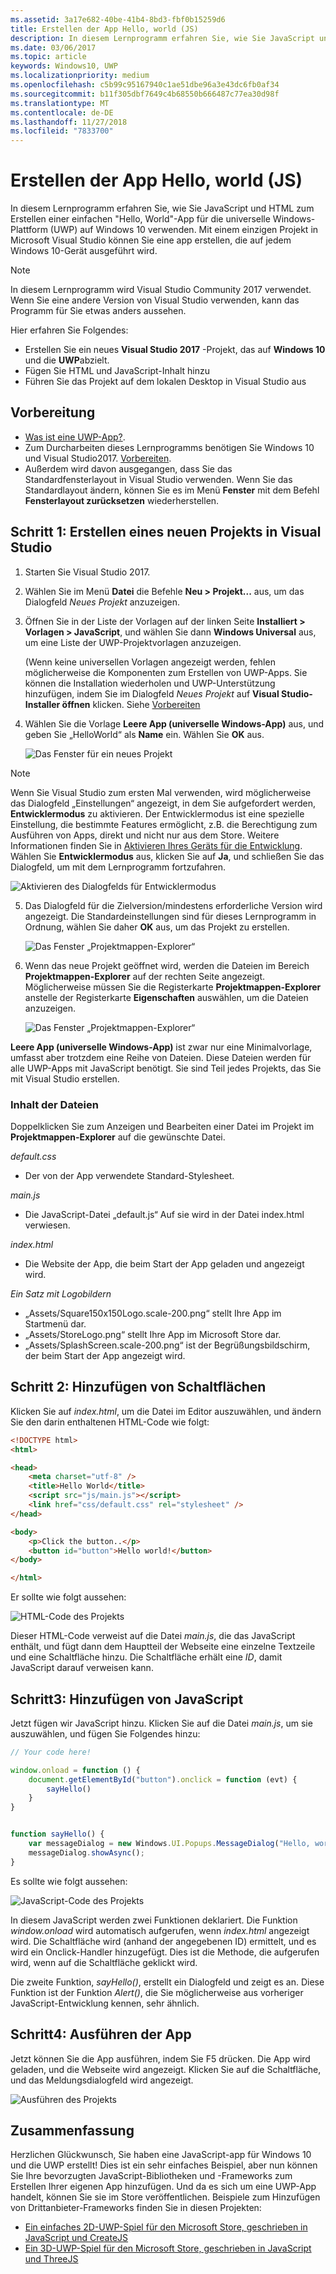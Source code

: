 ```yaml
---
ms.assetid: 3a17e682-40be-41b4-8bd3-fbf0b15259d6
title: Erstellen der App Hello, world (JS)
description: In diesem Lernprogramm erfahren Sie, wie Sie JavaScript und HTML zum Erstellen einer einfachen & \#0034; Hello, World & \#0034; App, die die universelle Windows-Plattform (UWP) auf Windows 10 ausgerichtet ist.
ms.date: 03/06/2017
ms.topic: article
keywords: Windows10, UWP
ms.localizationpriority: medium
ms.openlocfilehash: c5b99c95167940c1ae51dbe96a3e43dc6fb0af34
ms.sourcegitcommit: b11f305dbf7649c4b68550b666487c77ea30d98f
ms.translationtype: MT
ms.contentlocale: de-DE
ms.lasthandoff: 11/27/2018
ms.locfileid: "7833700"
---
```

# <a name="create-a-hello-world-app-js"></a>Erstellen der App Hello, world (JS)

In diesem Lernprogramm erfahren Sie, wie Sie JavaScript und HTML zum Erstellen einer einfachen "Hello, World"-App für die universelle Windows-Plattform (UWP) auf Windows 10 verwenden. Mit einem einzigen Projekt in Microsoft Visual Studio können Sie eine app erstellen, die auf jedem Windows 10-Gerät ausgeführt wird.

> [!NOTE]
> In diesem Lernprogramm wird Visual Studio Community 2017 verwendet. Wenn Sie eine andere Version von Visual Studio verwenden, kann das Programm für Sie etwas anders aussehen.


Hier erfahren Sie Folgendes:

-   Erstellen Sie ein neues **Visual Studio 2017** -Projekt, das auf **Windows 10** und die **UWP**abzielt.
-   Fügen Sie HTML und JavaScript-Inhalt hinzu
-   Führen Sie das Projekt auf dem lokalen Desktop in Visual Studio aus

## <a name="before-you-start"></a>Vorbereitung

-   [Was ist eine UWP-App?](universal-application-platform-guide.md).
-   Zum Durcharbeiten dieses Lernprogramms benötigen Sie Windows 10 und Visual Studio2017. [Vorbereiten](get-set-up.md).
-   Außerdem wird davon ausgegangen, dass Sie das Standardfensterlayout in Visual Studio verwenden. Wenn Sie das Standardlayout ändern, können Sie es im Menü **Fenster** mit dem Befehl **Fensterlayout zurücksetzen** wiederherstellen.

## <a name="step-1-create-a-new-project-in-visual-studio"></a>Schritt 1: Erstellen eines neuen Projekts in Visual Studio

1.  Starten Sie Visual Studio 2017.

2.  Wählen Sie im Menü **Datei** die Befehle **Neu > Projekt...** aus, um das Dialogfeld *Neues Projekt* anzuzeigen.

3.  Öffnen Sie in der Liste der Vorlagen auf der linken Seite **Installiert > Vorlagen > JavaScript**, und wählen Sie dann **Windows Universal** aus, um eine Liste der UWP-Projektvorlagen anzuzeigen.

    (Wenn keine universellen Vorlagen angezeigt werden, fehlen möglicherweise die Komponenten zum Erstellen von UWP-Apps. Sie können die Installation wiederholen und UWP-Unterstützung hinzufügen, indem Sie im Dialogfeld *Neues Projekt* auf **Visual Studio-Installer öffnen** klicken. Siehe [Vorbereiten](get-set-up.md)

4.  Wählen Sie die Vorlage **Leere App (universelle Windows-App)** aus, und geben Sie „HelloWorld“ als **Name** ein. Wählen Sie **OK** aus.

    ![Das Fenster für ein neues Projekt](images/win10-js-01.png)

> [!NOTE]
> Wenn Sie Visual Studio zum ersten Mal verwenden, wird möglicherweise das Dialogfeld „Einstellungen“ angezeigt, in dem Sie aufgefordert werden, **Entwicklermodus** zu aktivieren. Der Entwicklermodus ist eine spezielle Einstellung, die bestimmte Features ermöglicht, z.B. die Berechtigung zum Ausführen von Apps, direkt und nicht nur aus dem Store. Weitere Informationen finden Sie in [Aktivieren Ihres Geräts für die Entwicklung](enable-your-device-for-development.md). Wählen Sie **Entwicklermodus** aus, klicken Sie auf **Ja**, und schließen Sie das Dialogfeld, um mit dem Lernprogramm fortzufahren.

 ![Aktivieren des Dialogfelds für Entwicklermodus](images/win10-cs-00.png)

5.  Das Dialogfeld für die Zielversion/mindestens erforderliche Version wird angezeigt. Die Standardeinstellungen sind für dieses Lernprogramm in Ordnung, wählen Sie daher **OK** aus, um das Projekt zu erstellen.

    ![Das Fenster „Projektmappen-Explorer“](images/win10-cs-02.png)

6.  Wenn das neue Projekt geöffnet wird, werden die Dateien im Bereich **Projektmappen-Explorer** auf der rechten Seite angezeigt. Möglicherweise müssen Sie die Registerkarte **Projektmappen-Explorer** anstelle der Registerkarte **Eigenschaften** auswählen, um die Dateien anzuzeigen.

    ![Das Fenster „Projektmappen-Explorer“](images/win10-js-02.png)

**Leere App (universelle Windows-App)** ist zwar nur eine Minimalvorlage, umfasst aber trotzdem eine Reihe von Dateien. Diese Dateien werden für alle UWP-Apps mit JavaScript benötigt. Sie sind Teil jedes Projekts, das Sie mit Visual Studio erstellen.


### <a name="whats-in-the-files"></a>Inhalt der Dateien

Doppelklicken Sie zum Anzeigen und Bearbeiten einer Datei im Projekt im **Projektmappen-Explorer** auf die gewünschte Datei. 

*default.css*

-  Der von der App verwendete Standard-Stylesheet.

*main.js*

- Die JavaScript-Datei „default.js“ Auf sie wird in der Datei index.html verwiesen.

*index.html*

- Die Website der App, die beim Start der App geladen und angezeigt wird.

*Ein Satz mit Logobildern*
-   „Assets/Square150x150Logo.scale-200.png“ stellt Ihre App im Startmenü dar.
-   „Assets/StoreLogo.png“ stellt Ihre App im Microsoft Store dar.
-   „Assets/SplashScreen.scale-200.png“ ist der Begrüßungsbildschirm, der beim Start der App angezeigt wird.

## <a name="step-2-adding-a-button"></a>Schritt 2: Hinzufügen von Schaltflächen

Klicken Sie auf *index.html*, um die Datei im Editor auszuwählen, und ändern Sie den darin enthaltenen HTML-Code wie folgt:

```html
<!DOCTYPE html>
<html>

<head>
    <meta charset="utf-8" />
    <title>Hello World</title>
    <script src="js/main.js"></script>
    <link href="css/default.css" rel="stylesheet" />
</head>

<body>
    <p>Click the button..</p>
    <button id="button">Hello world!</button>
</body>

</html>
```

Er sollte wie folgt aussehen:

 ![HTML-Code des Projekts](images/win10-js-03.png)

Dieser HTML-Code verweist auf die Datei *main.js*, die das JavaScript enthält, und fügt dann dem Hauptteil der Webseite eine einzelne Textzeile und eine Schaltfläche hinzu. Die Schaltfläche erhält eine *ID*, damit JavaScript darauf verweisen kann.


## <a name="step-3-adding-some-javascript"></a>Schritt3: Hinzufügen von JavaScript

Jetzt fügen wir JavaScript hinzu. Klicken Sie auf die Datei *main.js*, um sie auszuwählen, und fügen Sie Folgendes hinzu:

```javascript
// Your code here!

window.onload = function () {
    document.getElementById("button").onclick = function (evt) {
        sayHello()
    }
}


function sayHello() {
    var messageDialog = new Windows.UI.Popups.MessageDialog("Hello, world!", "Alert");
    messageDialog.showAsync();
}

```

Es sollte wie folgt aussehen:

 ![JavaScript-Code des Projekts](images/win10-js-04.png)

In diesem JavaScript werden zwei Funktionen deklariert. Die Funktion *window.onload* wird automatisch aufgerufen, wenn *index.html* angezeigt wird. Die Schaltfläche wird (anhand der angegebenen ID) ermittelt, und es wird ein Onclick-Handler hinzugefügt. Dies ist die Methode, die aufgerufen wird, wenn auf die Schaltfläche geklickt wird.

Die zweite Funktion, *sayHello()*, erstellt ein Dialogfeld und zeigt es an. Diese Funktion ist der Funktion *Alert()*, die Sie möglicherweise aus vorheriger JavaScript-Entwicklung kennen, sehr ähnlich.


## <a name="step-4-run-the-app"></a>Schritt4: Ausführen der App

Jetzt können Sie die App ausführen, indem Sie F5 drücken. Die App wird geladen, und die Webseite wird angezeigt. Klicken Sie auf die Schaltfläche, und das Meldungsdialogfeld wird angezeigt.

 ![Ausführen des Projekts](images/win10-js-05.png)



## <a name="summary"></a>Zusammenfassung


Herzlichen Glückwunsch, Sie haben eine JavaScript-app für Windows 10 und die UWP erstellt! Dies ist ein sehr einfaches Beispiel, aber nun können Sie Ihre bevorzugten JavaScript-Bibliotheken und -Frameworks zum Erstellen Ihrer eigenen App hinzufügen. Und da es sich um eine UWP-App handelt, können Sie sie im Store veröffentlichen. Beispiele zum Hinzufügen von Drittanbieter-Frameworks finden Sie in diesen Projekten:

* [Ein einfaches 2D-UWP-Spiel für den Microsoft Store, geschrieben in JavaScript und CreateJS](get-started-tutorial-game-js2d.md)
* [Ein 3D-UWP-Spiel für den Microsoft Store, geschrieben in JavaScript und ThreeJS](get-started-tutorial-game-js3d.md)


